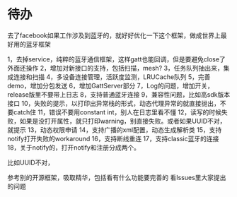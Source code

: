 # 待办
去了facebook如果工作涉及到蓝牙的，就好好优化一下这个框架，做成世界上最好用的蓝牙框架

1，去掉service，纯粹的蓝牙通信框架，这样gatt也能回调，但是要避免close了外面还操作
2，增加对新接口的支持，包括扫描，mesh?
3，任务队列抽出来，集成连接和扫描
4，多设备连接管理，活跃度监测，LRUCache队列
5，完善demo，增加分包发送
6，增加GattServer部分
7，Log的问题，增加开关，release版里不要带上日志
8，支持普通蓝牙连接
9，兼容性问题，比如高sdk版本接口
10，失败的提示，以打印出异常栈的形式，动态代理异常的就直接抛出，不要catch住
11，错误不要用constant int，别人在日志里看不懂
12，读写的时候失败，如果是没打开属性，就只打印warning，别直接失败。或者如果UUID不对，就提示
13，动态权限申请
14，支持广播的xml配置，动态生成解析类
15，支持notify打开失败的workaround
16，支持断线重连
17，支持classic蓝牙的连接
18，关于notify的，打开notify和注册分成两个。

比如UUID不对，

参考别的开源框架，吸取精华，包括看有什么功能要完善的
看Issues里大家提出的问题